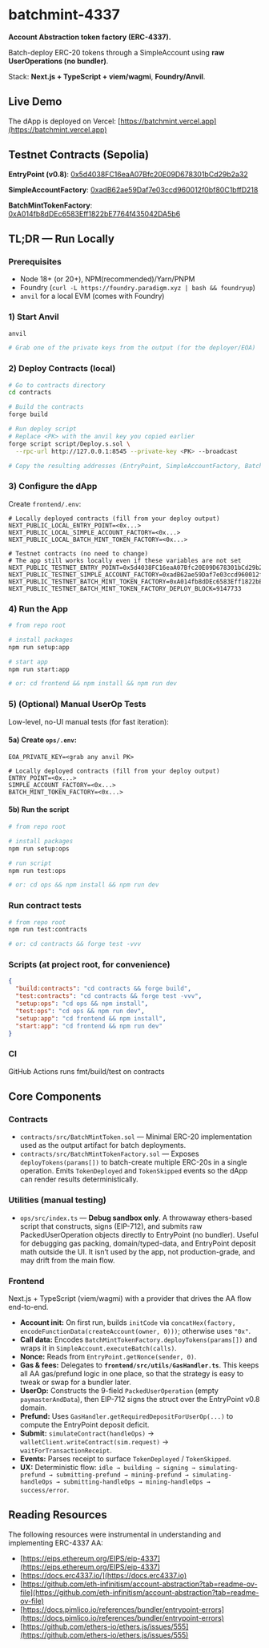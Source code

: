 # batchmint-4337

**Account Abstraction token factory (ERC-4337).**

Batch-deploy ERC-20 tokens through a SimpleAccount using **raw UserOperations (no bundler)**.

Stack: **Next.js + TypeScript + viem/wagmi**, **Foundry/Anvil**.

## Live Demo

The dApp is deployed on Vercel: [https://batchmint.vercel.app](https://batchmint.vercel.app)

## Testnet Contracts (Sepolia)

**EntryPoint (v0.8)**: [0x5d4038FC16eaA07Bfc20E09D678301bCd29b2a32](https://sepolia.etherscan.io/address/0x5d4038FC16eaA07Bfc20E09D678301bCd29b2a32)

**SimpleAccountFactory**: [0xadB62ae59Daf7e03ccd960012f0bf80C1bffD218](https://sepolia.etherscan.io/address/0xadB62ae59Daf7e03ccd960012f0bf80C1bffD218)

**BatchMintTokenFactory**: [0xA014fb8dDEc6583Eff1822bE7764f435042DA5b6](https://sepolia.etherscan.io/address/0xA014fb8dDEc6583Eff1822bE7764f435042DA5b6)

## TL;DR — Run Locally

### Prerequisites

- Node 18+ (or 20+), NPM(recommended)/Yarn/PNPM
- Foundry (`curl -L https://foundry.paradigm.xyz | bash && foundryup`)
- `anvil` for a local EVM (comes with Foundry)

### 1) Start Anvil

```bash
anvil

# Grab one of the private keys from the output (for the deployer/EOA)
```

### 2) Deploy Contracts (local)

```bash
# Go to contracts directory
cd contracts

# Build the contracts
forge build

# Run deploy script
# Replace <PK> with the anvil key you copied earlier
forge script script/Deploy.s.sol \
  --rpc-url http://127.0.0.1:8545 --private-key <PK> --broadcast

# Copy the resulting addresses (EntryPoint, SimpleAccountFactory, BatchMintTokenFactory)
```

### 3) Configure the dApp

Create `frontend/.env`:

```
# Locally deployed contracts (fill from your deploy output)
NEXT_PUBLIC_LOCAL_ENTRY_POINT=<0x...>
NEXT_PUBLIC_LOCAL_SIMPLE_ACCOUNT_FACTORY=<0x...>
NEXT_PUBLIC_LOCAL_BATCH_MINT_TOKEN_FACTORY=<0x...>

# Testnet contracts (no need to change)
# The app still works locally even if these variables are not set
NEXT_PUBLIC_TESTNET_ENTRY_POINT=0x5d4038FC16eaA07Bfc20E09D678301bCd29b2a32
NEXT_PUBLIC_TESTNET_SIMPLE_ACCOUNT_FACTORY=0xadB62ae59Daf7e03ccd960012f0bf80C1bffD218
NEXT_PUBLIC_TESTNET_BATCH_MINT_TOKEN_FACTORY=0xA014fb8dDEc6583Eff1822bE7764f435042DA5b6
NEXT_PUBLIC_TESTNET_BATCH_MINT_TOKEN_FACTORY_DEPLOY_BLOCK=9147733
```

### 4) Run the App

```bash
# from repo root

# install packages
npm run setup:app

# start app
npm run start:app

# or: cd frontend && npm install && npm run dev
```

### 5) (Optional) Manual UserOp Tests

Low-level, no-UI manual tests (for fast iteration):

#### 5a) Create `ops/.env`:

```
EOA_PRIVATE_KEY=<grab any anvil PK>

# Locally deployed contracts (fill from your deploy output)
ENTRY_POINT=<0x...>
SIMPLE_ACCOUNT_FACTORY=<0x...>
BATCH_MINT_TOKEN_FACTORY=<0x...>
```

#### 5b) Run the script

```bash
# from repo root

# install packages
npm run setup:ops

# run script
npm run test:ops

# or: cd ops && npm install && npm run dev
```

### Run contract tests

```bash
# from repo root
npm run test:contracts

# or: cd contracts && forge test -vvv
```

### Scripts (at project root, for convenience)

```json
{
  "build:contracts": "cd contracts && forge build",
  "test:contracts": "cd contracts && forge test -vvv",
  "setup:ops": "cd ops && npm install",
  "test:ops": "cd ops && npm run dev",
  "setup:app": "cd frontend && npm install",
  "start:app": "cd frontend && npm run dev"
}
```

### CI

GitHub Actions runs fmt/build/test on contracts

## Core Components

### Contracts

- `contracts/src/BatchMintToken.sol` — Minimal ERC-20 implementation used as the output artifact for batch deployments.
- `contracts/src/BatchMintTokenFactory.sol` — Exposes `deployTokens(params[])` to batch-create multiple ERC-20s in a single operation. Emits `TokenDeployed` and `TokenSkipped` events so the dApp can render results deterministically.

### Utilities (manual testing)

- `ops/src/index.ts` — **Debug sandbox only**. A throwaway ethers-based script that constructs, signs (EIP-712), and submits raw PackedUserOperation objects directly to EntryPoint (no bundler). Useful for debugging gas packing, domain/typed-data, and EntryPoint deposit math outside the UI. It isn’t used by the app, not production-grade, and may drift from the main flow.

### Frontend

Next.js + TypeScript (viem/wagmi) with a provider that drives the AA flow end-to-end.

- **Account init:** On first run, builds `initCode` via `concatHex(factory, encodeFunctionData(createAccount(owner, 0)))`; otherwise uses `"0x"`.
- **Call data:** Encodes `BatchMintTokenFactory.deployTokens(params[])` and wraps it in `SimpleAccount.executeBatch(calls)`.
- **Nonce:** Reads from `EntryPoint.getNonce(sender, 0)`.
- **Gas & fees:** Delegates to **`frontend/src/utils/GasHandler.ts`**. This keeps all AA gas/prefund logic in one place, so that the strategy is easy to tweak or swap for a bundler later.
- **UserOp:** Constructs the 9-field `PackedUserOperation` (empty `paymasterAndData`), then EIP-712 signs the struct over the EntryPoint v0.8 domain.
- **Prefund:** Uses `GasHandler.getRequiredDepositForUserOp(...)` to compute the EntryPoint deposit deficit.
- **Submit:** `simulateContract(handleOps)` → `walletClient.writeContract(sim.request)` → `waitForTransactionReceipt`.
- **Events:** Parses receipt to surface `TokenDeployed` / `TokenSkipped`.
- **UX:** Deterministic flow: `idle → building → signing → simulating-prefund → submitting-prefund → mining-prefund → simulating-handleOps → submitting-handleOps → mining-handleOps → success/error`.

## Reading Resources

The following resources were instrumental in understanding and implementing ERC-4337 AA:

- [https://eips.ethereum.org/EIPS/eip-4337](https://eips.ethereum.org/EIPS/eip-4337)
- [https://docs.erc4337.io/](https://docs.erc4337.io)
- [https://github.com/eth-infinitism/account-abstraction?tab=readme-ov-file](https://github.com/eth-infinitism/account-abstraction?tab=readme-ov-file)
- [https://docs.pimlico.io/references/bundler/entrypoint-errors](https://docs.pimlico.io/references/bundler/entrypoint-errors)
- [https://github.com/ethers-io/ethers.js/issues/555](https://github.com/ethers-io/ethers.js/issues/555)
